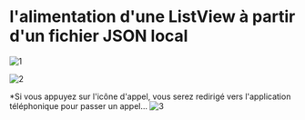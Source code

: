 #  l'alimentation d'une ListView à partir d'un fichier JSON local
![1](https://user-images.githubusercontent.com/105364446/226788590-f6dbf694-6f78-4965-a8ec-9fe59deda142.png)

![2](https://user-images.githubusercontent.com/105364446/226788647-935df599-8dd1-42dd-a757-1613dac3f398.png)

*Si vous appuyez sur l'icône d'appel, vous serez redirigé vers l'application téléphonique pour passer un appel...
![3](https://user-images.githubusercontent.com/105364446/226788798-3acc00bd-aafc-47f1-bd6a-240ec33b8409.png)
